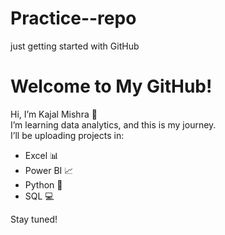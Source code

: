 # Practice--repo
just getting started with GitHub
# Welcome to My GitHub!

Hi, I’m Kajal Mishra 👋  
I’m learning data analytics, and this is my journey.  
I’ll be uploading projects in:

- Excel 📊  
- Power BI 📈  
- Python 🐍  
- SQL 💻  

Stay tuned!

